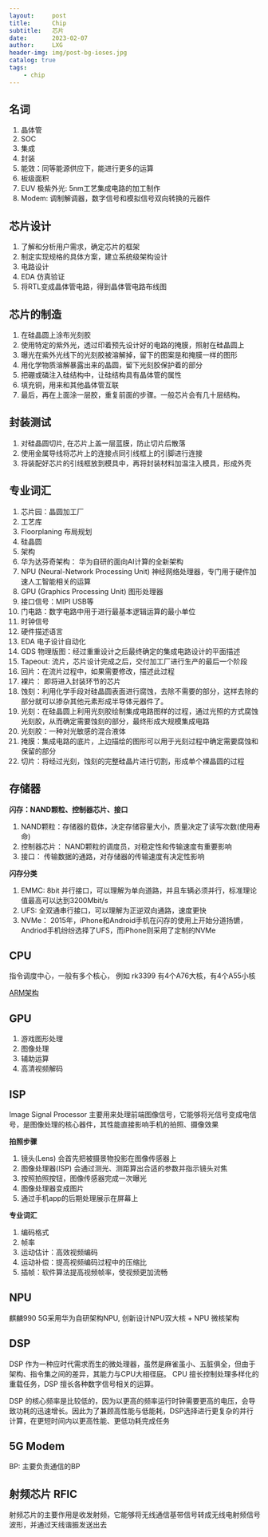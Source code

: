 ```yaml
---
layout:     post
title:      Chip
subtitle:   芯片
date:       2023-02-07
author:     LXG
header-img: img/post-bg-ioses.jpg
catalog: true
tags:
    - chip
---
```


## 名词

1. 晶体管
2. SOC
3. 集成
4. 封装
5. 能效：同等能源供应下，能进行更多的运算
6. 板级面积
7. EUV 极紫外光: 5nm工艺集成电路的加工制作
8. Modem: 调制解调器，数字信号和模拟信号双向转换的元器件

## 芯片设计

1. 了解和分析用户需求，确定芯片的框架
2. 制定实现规格的具体方案，建立系统级架构设计
3. 电路设计
4. EDA 仿真验证
5. 将RTL变成晶体管电路，得到晶体管电路布线图

## 芯片的制造

1. 在硅晶圆上涂布光刻胶
2. 使用特定的紫外光，透过印着预先设计好的电路的掩膜，照射在硅晶圆上
3. 曝光在紫外光线下的光刻胶被溶解掉，留下的图案是和掩膜一样的图形
4. 用化学物质溶解暴露出来的晶圆，留下光刻胶保护着的部分
5. 把硼或磷注入硅结构中，让硅结构具有晶体管的属性
6. 填充铜，用来和其他晶体管互联
7. 最后，再在上面涂一层胶，重复前面的步骤。一般芯片会有几十层结构。

## 封装测试

1. 对硅晶圆切片, 在芯片上盖一层蓝膜，防止切片后散落
2. 使用金属导线将芯片上的连接点同引线框上的引脚进行连接
3. 将装配好芯片的引线框放到模具中，再将封装材料加温注入模具，形成外壳

## 专业词汇

1. 芯片园：晶圆加工厂
2. 工艺库
3. Floorplaning 布局规划
4. 硅晶圆
5. 架构
6. 华为达芬奇架构： 华为自研的面向AI计算的全新架构
7. NPU (Neural-Network Processing Unit) 神经网络处理器，专门用于硬件加速人工智能相关的运算
8. GPU (Graphics Processing Unit) 图形处理器
9. 接口信号：MIPI USB等
10. 门电路：数字电路中用于进行最基本逻辑运算的最小单位
11. 时钟信号
12. 硬件描述语言
13. EDA 电子设计自动化
14. GDS 物理版图：经过重重设计之后最终确定的集成电路设计的平面描述
15. Tapeout: 流片，芯片设计完成之后，交付加工厂进行生产的最后一个阶段
16. 回片：在流片过程中，如果需要修改，描述此过程
17. 裸片： 即将进入封装环节的芯片
18. 蚀刻：利用化学手段对硅晶圆表面进行腐蚀，去除不需要的部分，这样去除的部分就可以掺杂其他元素形成半导体元器件了。
19. 光刻：在硅晶圆上利用光刻胶绘制集成电路图样的过程，通过光照的方式腐蚀光刻胶，从而确定需要蚀刻的部分，最终形成大规模集成电路
20. 光刻胶：一种对光敏感的混合液体
21. 掩膜：集成电路的底片，上边描绘的图形可以用于光刻过程中确定需要腐蚀和保留的部分
22. 切片：将经过光刻，蚀刻的完整硅晶片进行切割，形成单个裸晶圆的过程

## 存储器

**闪存：NAND颗粒、控制器芯片、接口**

1. NAND颗粒：存储器的载体，决定存储容量大小，质量决定了读写次数(使用寿命)
2. 控制器芯片： NAND颗粒的调度员，对稳定性和传输速度有重要影响
3. 接口： 传输数据的通路，对存储器的传输速度有决定性影响

**闪存分类**

1. EMMC: 8bit 并行接口，可以理解为单向道路，并且车辆必须并行，标准理论值最高可以达到3200Mbit/s
2. UFS: 全双通串行接口，可以理解为正逆双向通路，速度更快
3. NVMe： 2015年，iPhone和Android手机在闪存的使用上开始分道扬镳，Andriod手机纷纷选择了UFS，而iPhone则采用了定制的NVMe

## CPU

指令调度中心，一般有多个核心， 例如 rk3399 有4个A76大核，有4个A55小核

[ARM架构](https://www.arm.com/product-filter?families=cortex-a&showall=true)

## GPU

1. 游戏图形处理
2. 图像处理
3. 辅助运算
4. 高清视频解码

## ISP

Image Signal Processor 主要用来处理前端图像信号，它能够将光信号变成电信号，是图像处理的核心器件，其性能直接影响手机的拍照、摄像效果

**拍照步骤**

1. 镜头(Lens) 会首先把被摄景物投影在图像传感器上
2. 图像处理器(ISP) 会通过测光、测距算出合适的参数并指示镜头对焦
3. 按照拍照按钮，图像传感器完成一次曝光
4. 图像处理器变成图片
5. 通过手机app的后期处理展示在屏幕上

**专业词汇**

1. 编码格式
2. 帧率
3. 运动估计：高效视频编码
4. 运动补偿：提高视频编码过程中的压缩比
5. 插帧：软件算法提高视频帧率，使视频更加流畅

## NPU

麒麟990 5G采用华为自研架构NPU, 创新设计NPU双大核 + NPU 微核架构

## DSP

DSP 作为一种应时代需求而生的微处理器，虽然是麻雀虽小、五脏俱全，但由于架构、指令集之间的差异，其能力与CPU大相径庭。
CPU 擅长控制处理多样化的重载任务，DSP 擅长各种数字信号相关的运算。

DSP 的核心频率是比较低的，因为以更高的频率运行时钟需要更高的电压，会导致功耗的迅速增长。因此为了兼顾高性能与低能耗，DSP选择进行更复杂的并行计算，在更短时间内以更高性能、更低功耗完成任务

## 5G Modem

BP: 主要负责通信的BP

## 射频芯片 RFIC

射频芯片的主要作用是收发射频，它能够将无线通信基带信号转成无线电射频信号波形，并通过天线谐振发送出去































































































